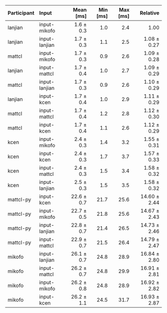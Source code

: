 | Participant | Input | Mean [ms] | Min [ms] | Max [ms] | Relative |
|:---|:---|---:|---:|---:|---:|
| lanjian | input-mikofo | 1.6 ± 0.3 | 1.0 | 2.4 | 1.00 |
| lanjian | input-lanjian | 1.7 ± 0.3 | 1.1 | 2.5 | 1.08 ± 0.27 |
| mattcl | input-mikofo | 1.7 ± 0.3 | 0.9 | 2.6 | 1.09 ± 0.28 |
| lanjian | input-mattcl | 1.7 ± 0.4 | 1.0 | 2.7 | 1.09 ± 0.29 |
| mattcl | input-lanjian | 1.7 ± 0.3 | 0.9 | 2.6 | 1.10 ± 0.29 |
| lanjian | input-kcen | 1.7 ± 0.4 | 1.0 | 2.9 | 1.11 ± 0.29 |
| mattcl | input-mattcl | 1.7 ± 0.4 | 1.2 | 2.8 | 1.12 ± 0.30 |
| mattcl | input-kcen | 1.7 ± 0.4 | 1.1 | 2.6 | 1.12 ± 0.29 |
| kcen | input-mikofo | 2.4 ± 0.3 | 1.4 | 3.2 | 1.55 ± 0.31 |
| kcen | input-kcen | 2.4 ± 0.3 | 1.7 | 3.7 | 1.57 ± 0.33 |
| kcen | input-mattcl | 2.4 ± 0.3 | 1.5 | 3.4 | 1.58 ± 0.32 |
| kcen | input-lanjian | 2.5 ± 0.3 | 1.5 | 3.5 | 1.58 ± 0.32 |
| mattcl-py | input-kcen | 22.6 ± 0.7 | 21.7 | 25.6 | 14.60 ± 2.44 |
| mattcl-py | input-mikofo | 22.7 ± 0.5 | 21.8 | 25.6 | 14.67 ± 2.43 |
| mattcl-py | input-lanjian | 22.8 ± 0.7 | 21.4 | 26.5 | 14.73 ± 2.46 |
| mattcl-py | input-mattcl | 22.9 ± 0.7 | 21.5 | 26.4 | 14.79 ± 2.47 |
| mikofo | input-lanjian | 26.1 ± 0.7 | 24.8 | 28.9 | 16.84 ± 2.80 |
| mikofo | input-mattcl | 26.2 ± 0.7 | 24.8 | 29.9 | 16.91 ± 2.81 |
| mikofo | input-mikofo | 26.2 ± 0.8 | 24.8 | 28.9 | 16.92 ± 2.82 |
| mikofo | input-kcen | 26.2 ± 1.1 | 24.5 | 31.7 | 16.93 ± 2.87 |
